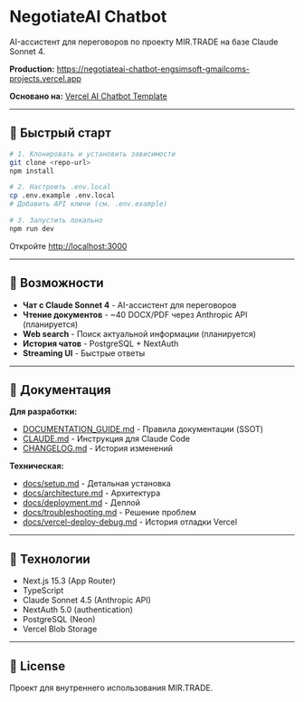 # NegotiateAI Chatbot

AI-ассистент для переговоров по проекту MIR.TRADE на базе Claude Sonnet 4.

**Production:** https://negotiateai-chatbot-engsimsoft-gmailcoms-projects.vercel.app

**Основано на:** [Vercel AI Chatbot Template](https://github.com/vercel/ai-chatbot)

---

## 🚀 Быстрый старт

```bash
# 1. Клонировать и установить зависимости
git clone <repo-url>
npm install

# 2. Настроить .env.local
cp .env.example .env.local
# Добавить API ключи (см. .env.example)

# 3. Запустить локально
npm run dev
```

Откройте [http://localhost:3000](http://localhost:3000)

---

## 🎯 Возможности

- **Чат с Claude Sonnet 4** - AI-ассистент для переговоров
- **Чтение документов** - ~40 DOCX/PDF через Anthropic API (планируется)
- **Web search** - Поиск актуальной информации (планируется)
- **История чатов** - PostgreSQL + NextAuth
- **Streaming UI** - Быстрые ответы

---

## 📖 Документация

**Для разработки:**
- [DOCUMENTATION_GUIDE.md](DOCUMENTATION_GUIDE.md) - Правила документации (SSOT)
- [CLAUDE.md](CLAUDE.md) - Инструкция для Claude Code
- [CHANGELOG.md](CHANGELOG.md) - История изменений

**Техническая:**
- [docs/setup.md](docs/setup.md) - Детальная установка
- [docs/architecture.md](docs/architecture.md) - Архитектура
- [docs/deployment.md](docs/deployment.md) - Деплой
- [docs/troubleshooting.md](docs/troubleshooting.md) - Решение проблем
- [docs/vercel-deploy-debug.md](docs/vercel-deploy-debug.md) - История отладки Vercel

---

## 🔧 Технологии

- Next.js 15.3 (App Router)
- TypeScript
- Claude Sonnet 4.5 (Anthropic API)
- NextAuth 5.0 (authentication)
- PostgreSQL (Neon)
- Vercel Blob Storage

---

## 📄 License

Проект для внутреннего использования MIR.TRADE.
